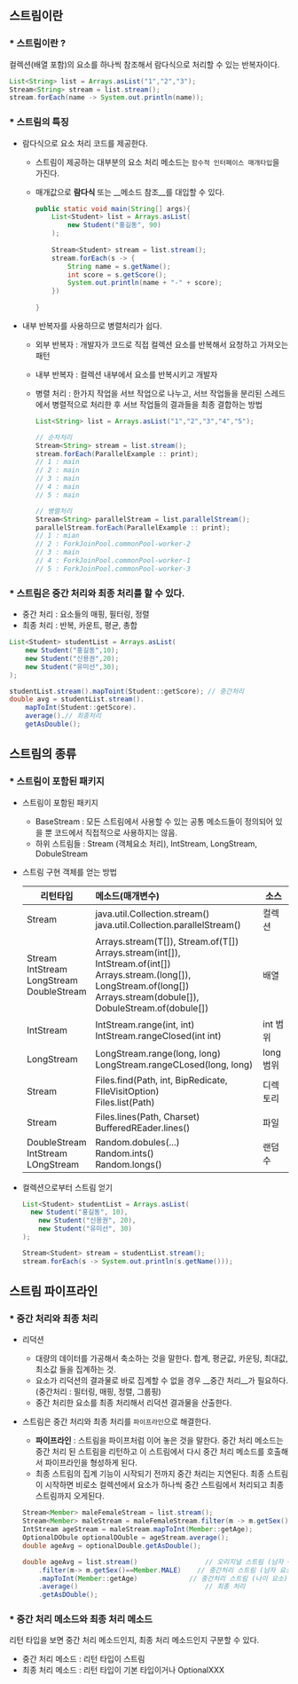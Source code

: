 ## 스트림이란

### * 스트림이란 ? 

컬렉션(배열 포함)의 요소를 하나씩 참조해서 람다식으로 처리할 수 있는 반복자이다.

```java
List<String> list = Arrays.asList("1","2","3");
Stream<String> stream = list.stream();
stream.forEach(name -> System.out.println(name));
```

### * 스트림의 특징

- 람다식으로 요소 처리 코드를 제공한다.

  - 스트림이 제공하는 대부분의 요소 처리 메소드는 `함수적 인터페이스 매개타입`을 가진다.

  - 매개값으로 __람다식__ 또는 __메소드 참조__를 대입할 수 있다.

    ``` java
    public static void main(String[] args){
        List<Student> list = Arrays.asList(
        	new Student("홍길동", 90)
        );
        
        Stream<Student> stream = list.stream();
        stream.forEach(s -> {
            String name = s.getName();
            int score = s.getScore();
            System.out.println(name + "-" + score);
        })
            
    }
    ```

    

- 내부 반복자를 사용하므로 병렬처리가 쉽다.

  - 외부 반복자 : 개발자가 코드로 직접 컬렉션 요소를 반복해서 요청하고 가져오는 패턴

  - 내부 반복자 : 컬렉션 내부에서 요소를 반복시키고 개발자 

  - 병렬 처리 : 한가지 작업을 서브 작업으로 나누고, 서브 작업들을 분리된 스레드에서 병렬적으로 처리한 후 서브 작업들의 결과들을 최종 결합하는 방법

    ```java
    List<String> list = Arrays.asList("1","2","3","4","5");
    
    // 순차처리
    Stream<String> stream = list.stream();
    stream.forEach(ParallelExample :: print);
    // 1 : main
    // 2 : main
    // 3 : main
    // 4 : main
    // 5 : main
    
    // 병렬처리
    Stream<String> parallelStream = list.parallelStream();
    parallelStream.forEach(ParallelExample :: print);
    // 1 : mian
    // 2 : ForkJoinPool.commonPool-worker-2
    // 3 : main
    // 4 : ForkJoinPool.commonPool-worker-1
    // 5 : ForkJoinPool.commonPool-worker-3
    ```

    

### * 스트림은 중간 처리와 최종 처리를 할 수 있다.

- 중간 처리 : 요소들의 매핑, 필터링, 정렬
- 최종 처리 : 반복, 카운트, 평균, 총합

```java
List<Student> studentList = Arrays.asList(
	new Student("홍길동",10);
    new Student("신용권",20);
    new Student("유미선",30);
);

studentList.stream().mapToint(Student::getScore); // 중간처리
double avg = studentList.stream().
    mapToInt(Student::getScore).
    average().// 최종처리
    getAsDouble(); 
```



## 스트림의 종류

### * 스트림이 포함된 패키지

- 스트림이 포함된 패키지

  - BaseStream : 모든 스트림에서 사용할 수 있는 공통 메소드들이 정의되어 있을 뿐 코드에서 직접적으로 사용하지는 않음.
  - 하위 스트림들 : Stream (객체요소 처리), IntStream, LongStream, DobuleStream

- 스트림 구현 객체를 얻는 방법

  | 리턴타입                                                   | 메소드(매개변수)                                             | 소스      |
  | ---------------------------------------------------------- | :----------------------------------------------------------- | --------- |
  | Stream<T>                                                  | java.util.Collection.stream()<br />java.util.Collection.parallelStream() | 컬렉션    |
  | Stream<T><br />IntStream<br />LongStream<br />DoubleStream | Arrays.stream(T[]), Stream.of(T[])<br />Arrays.stream(int[]), IntStream.of(int[])<br />Arrays.stream.(long[]), LongStream.of(long[])<br />Arrays.stream(dobule[]), DobuleStream.of(dobule[]) | 배열      |
  | IntStream                                                  | IntStream.range(int, int)<br />IntStream.rangeClosed(int int) | int 범위  |
  | LongStream                                                 | LongStream.range(long, long)<br />LongStream.rangeCLosed(long, long) | long 범위 |
  | Stream<Path>                                               | Files.find(Path, int, BipRedicate, FIleVisitOption)<br />Files.list(Path) | 디렉토리  |
  | Stream<String>                                             | Files.lines(Path, Charset)<br />BufferedREader.lines()       | 파일      |
  | DoubleStream<br />IntStream<br />LOngStream                | Random.dobules(...)<br />Random.ints()<br />Random.longs()   | 랜덤수    |

- 컬렉션으로부터 스트림 얻기

  ```java
  List<Student> studentList = Arrays.asList(
  	new Student("홍길동", 10),
      new Student("신용권", 20),
      new Student("유미선", 30)
  );
  
  Stream<Student> stream = studentList.stream();
  stream.forEach(s -> System.out.println(s.getName()));
  ```



## 스트림 파이프라인

### * 중간 처리와 최종 처리

- 리덕션 

  - 대량의 데이터를 가공해서 축소하는 것을 말한다. 합계, 평균값, 카운팅, 최대값, 최소값 들을 집계하는 것. 
  - 요소가 리덕션의 결과물로 바로 집계할 수 없을 경우 __중간 처리__가 필요하다. (중간처리 : 필터링, 매핑, 정렬, 그룹핑)
  - 중간 처리한 요소를 최종 처리해서 리덕션 결과물을 산출한다.

- 스트림은 중간 처리와 최종 처리를 `파이프라인`으로 해결한다.

  - __파이프라인__ : 스트림을 파이프처럼 이어 놓은 것을 말한다. 중간 처리 메소드는 중간 처리 된 스트림을 리턴하고 이 스트림에서 다시 중간 처리 메소드를 호출해서 파이프라인을 형성하게 된다.
  - 최종 스트림의 집계 기능이 시작되기 전까지 중간 처리는 지연된다. 최종 스트림이 시작하면 비로소 컬렉션에서 요소가 하나씩 중간 스트림에서 처리되고 최종 스트림까지 오게된다.

  ```java
  Stream<Member> maleFemaleStream = list.stream();
  Stream<Member> maleStream = maleFemaleStream.filter(m -> m.getSex()==Member.MALE);
  IntStream ageStream = maleStream.mapToInt(Member::getAge);
  OptionalDObule optionalDOuble = ageStream.average();
  double ageAvg = optionalDouble.getAsDouble();
  
  double ageAvg = list.stream() 				// 오리지널 스트림 (남자 + 여자)
      .filter(m-> m.getSex()==Member.MALE)    // 중간처리 스트림 (남자 요소)
      .mapToInt(Member::getAge)				// 중간처리 스트림 (나이 요소)
      .average()								// 최종 처리
      .getAsDOuble();
  ```

  

### * 중간 처리 메소드와 최종 처리 메소드

리턴 타입을 보면 중간 처리 메소드인지, 최종 처리 메소드인지 구분할 수 있다.

- 중간 처리 메소드 : 리턴 타입이 스트림
- 최종 처리 메소드 : 리턴 타입이 기본 타입이거나 OptionalXXX
